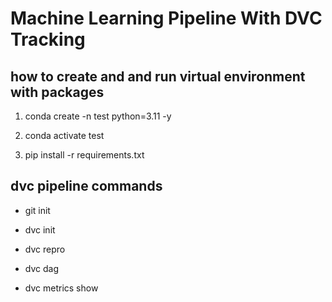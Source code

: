 # Machine Learning Pipeline With DVC Tracking


## how to create and and run virtual environment with packages

1. conda create -n test python=3.11 -y

2. conda activate test

3. pip install -r requirements.txt 

## dvc pipeline commands

- git init

- dvc init

- dvc repro

- dvc dag

- dvc metrics show




